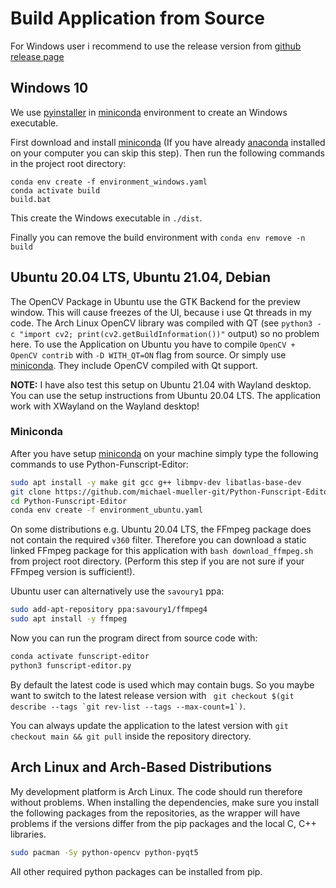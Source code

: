 # Build Application from Source

For Windows user i recommend to use the release version from [github release page](https://github.com/michael-mueller-git/Python-Funscript-Editor/releases)

## Windows 10

We use [pyinstaller](https://pypi.org/project/pyinstaller/) in [miniconda](https://docs.conda.io/en/latest/miniconda.html) environment to create an Windows executable.

First download and install [miniconda](https://docs.conda.io/en/latest/miniconda.html) (If you have already [anaconda](https://www.anaconda.com/) installed on your computer you can skip this step). Then run the following commands in the project root directory:

```
conda env create -f environment_windows.yaml
conda activate build
build.bat
```

This create the Windows executable in `./dist`.

Finally you can remove the build environment with `conda env remove -n build`

## Ubuntu 20.04 LTS, Ubuntu 21.04, Debian

The OpenCV Package in Ubuntu use the GTK Backend for the preview window. This will cause freezes of the UI, because i use Qt threads in my code. The Arch Linux OpenCV library was compiled with QT (see `python3 -c "import cv2; print(cv2.getBuildInformation())"` output) so no problem here. To use the Application on Ubuntu you have to compile `OpenCV + OpenCV contrib` with `-D WITH_QT=ON` flag from source. Or simply use [miniconda](https://docs.conda.io/en/latest/miniconda.html). They include OpenCV compiled with Qt support.

**NOTE:** I have also test this setup on Ubuntu 21.04 with Wayland desktop. You can use the setup instructions from Ubuntu 20.04 LTS. The application work with XWayland on the Wayland desktop!

### Miniconda

After you have setup [miniconda](https://docs.conda.io/en/latest/miniconda.html) on your machine simply type the following commands to use Python-Funscript-Editor:

```bash
sudo apt install -y make git gcc g++ libmpv-dev libatlas-base-dev
git clone https://github.com/michael-mueller-git/Python-Funscript-Editor.git
cd Python-Funscript-Editor
conda env create -f environment_ubuntu.yaml
```

On some distributions e.g. Ubuntu 20.04 LTS, the FFmpeg package does not contain the required `v360` filter. Therefore you can download a static linked FFmpeg package for this application with `bash download_ffmpeg.sh` from project root directory. (Perform this step if you are not sure if your FFmpeg version is sufficient!).

Ubuntu user can alternatively use the `savoury1` ppa:

```bash
sudo add-apt-repository ppa:savoury1/ffmpeg4
sudo apt install -y ffmpeg

```

Now you can run the program direct from source code with:

```bash
conda activate funscript-editor
python3 funscript-editor.py
```

By default the latest code is used which may contain bugs. So you maybe want to switch to the latest release version with `` git checkout $(git describe --tags `git rev-list --tags --max-count=1`)``.

You can always update the application to the latest version with `git checkout main && git pull` inside the repository directory.

## Arch Linux and Arch-Based Distributions

My development platform is Arch Linux. The code should run therefore without problems. When installing the dependencies, make sure you install the following packages from the repositories, as the wrapper will have problems if the versions differ from the pip packages and the local C, C++ libraries.

```bash
sudo pacman -Sy python-opencv python-pyqt5
```

All other required python packages can be installed from pip.
